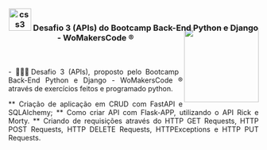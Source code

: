 <div align="center">
<h3><img src="https://i.pinimg.com/originals/e7/26/c7/e726c74ac081eed50feee1433d12c998.gif" alt="css3" width="45"> Desafio 3 (APIs) do Bootcamp Back-End Python e Django - WoMakersCode ®
<img align="right" width="150px" style="margin-top:-10px" src="https://user-images.githubusercontent.com/71572039/216510822-39114072-9905-4308-b0ee-3a4bddc8b76f.png">
</div>

</br>
</br>
<div align="justify">
- 👷🏻‍♀️Desafio 3 (APIs), proposto pelo Bootcamp Back-End Python e Django - WoMakersCode ® através de exercícios feitos e programado python. 
  
  ** Criação de aplicação em CRUD com FastAPI e SQLAlchemy;
  ** Como criar API com Flask-APP, utilizando o API Rick e Morty.
  ** Criando de requisições através do HTTP GET Requests, HTTP POST Requests, HTTP DELETE Requests, HTTPExceptions e HTTP PUT Requests.
</div>
</br>
